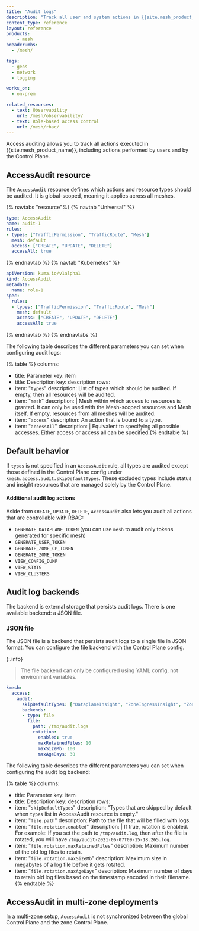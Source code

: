 ```yaml
---
title: "Audit logs"
description: "Track all user and system actions in {{site.mesh_product_name}} using the AccessAudit resource and configurable backends"
content_type: reference
layout: reference
products:
    - mesh
breadcrumbs:
  - /mesh/

tags:
  - geos
  - network
  - logging

works_on:
  - on-prem

related_resources:
  - text: Observability
    url: /mesh/observability/
  - text: Role-based access control
    url: /mesh/rbac/
---
```

Access auditing allows you to track all actions executed in {{site.mesh_product_name}}, including actions performed by users and by the Control Plane.

## AccessAudit resource

The `AccessAudit` resource defines which actions and resource types should be audited. It is global-scoped, meaning it applies across all meshes.

{% navtabs "resource"%}
{% navtab "Universal" %}
```yaml
type: AccessAudit
name: audit-1
rules:
- types: ["TrafficPermission", "TrafficRoute", "Mesh"] 
  mesh: default 
  access: ["CREATE", "UPDATE", "DELETE"] 
  accessAll: true 
```
{% endnavtab %} 
{% navtab "Kubernetes" %}

```yaml
apiVersion: kuma.io/v1alpha1
kind: AccessAudit
metadata:
  name: role-1
spec:
  rules:
  - types: ["TrafficPermission", "TrafficRoute", "Mesh"]
    mesh: default
    access: ["CREATE", "UPDATE", "DELETE"]
    accessAll: true
```
{% endnavtab %} 
{% endnavtabs %} 

The following table describes the different parameters you can set when configuring audit logs:
<!--vale off-->
{% table %}
columns:
  - title: Parameter
    key: item
  - title: Description
    key: description
rows:
  - item: "`types`"
    description: List of types which should be audited. If empty, then all resources will be audited.
  - item: "`mesh`"
    description: |
      Mesh within which access to resources is granted. 
      It can only be used with the Mesh-scoped resources and Mesh itself. 
      If empty, resources from all meshes will be audited.
  - item: "`access`"
    description: An action that is bound to a type.
  - item: "`accessAll`"
    description: |
      Equivalent to specifying all possible accesses. 
      Either access or access all can be specified.{% endtable %}
<!--vale on-->

## Default behavior
If `types` is not specified in an `AccessAudit` rule, all types are audited except those defined in the Control Plane config under `kmesh.access.audit.skipDefaultTypes`. These excluded types include status and insight resources that are managed solely by the Control Plane.


#### Additional audit log actions

Aside from `CREATE`, `UPDATE`, `DELETE`, `AccessAudit` also lets you audit all actions that are controllable with RBAC:
* `GENERATE_DATAPLANE_TOKEN` (you can use `mesh` to audit only tokens generated for specific mesh)
* `GENERATE_USER_TOKEN`
* `GENERATE_ZONE_CP_TOKEN`
* `GENERATE_ZONE_TOKEN`
* `VIEW_CONFIG_DUMP`
* `VIEW_STATS`
* `VIEW_CLUSTERS`



## Audit log backends

The backend is external storage that persists audit logs. There is one available backend: a JSON file.

### JSON file

The JSON file is a backend that persists audit logs to a single file in JSON format.
You can configure the file backend with the Control Plane config.

{:.info}
> The file backend can only be configured using YAML config, not environment variables.

```yaml
kmesh:
  access:
    audit:
      skipDefaultTypes: ["DataplaneInsight", "ZoneIngressInsight", "ZoneEgressInsight", "ZoneInsight", "ServiceInsight", "MeshInsight"]
      backends:
      - type: file
        file:
          path: /tmp/audit.logs
          rotation:
            enabled: true
            maxRetainedFiles: 10
            maxSizeMb: 100
            maxAgeDays: 30
```

The following table describes the different parameters you can set when configuring the audit log backend:

<!--vale off-->
{% table %}
columns:
  - title: Parameter
    key: item
  - title: Description
    key: description
rows:
  - item: "`skipDefaultTypes`"
    description: "Types that are skipped by default when `types` list in AccessAudit resource is empty."
  - item: "`file.path`"
    description: Path to the file that will be filled with logs.
  - item: "`file.rotation.enabled`"
    description: |
      If true, rotation is enabled.
      For example: If you set the path to `/tmp/audit.log`, then after the file is rotated, you will have `/tmp/audit-2021-06-07T09-15-18.265.log`.
  - item: "`file.rotation.maxRetainedFiles`"
    description: Maximum number of the old log files to retain.
  - item: "`file.rotation.maxSizeMb`"
    description: Maximum size in megabytes of a log file before it gets rotated.
  - item: "`file.rotation.maxAgeDays`"
    description: Maximum number of days to retain old log files based on the timestamp encoded in their filename.{% endtable %}
<!--vale on-->

## AccessAudit in multi-zone deployments

In a [multi-zone](/mesh/mesh-multizone-service-deployment/) setup, `AccessAudit` is not synchronized between the global Control Plane and the zone Control Plane.